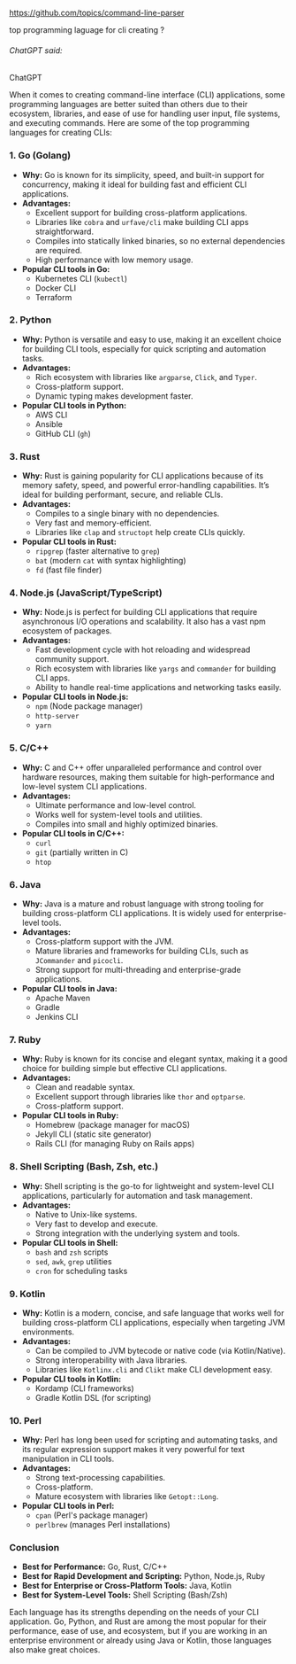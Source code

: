 https://github.com/topics/command-line-parser

top programming laguage for cli creating ?

###### ChatGPT said:

ChatGPT

When it comes to creating command-line interface (CLI) applications, some programming languages are better suited than others due to their ecosystem, libraries, and ease of use for handling user input, file systems, and executing commands. Here are some of the top programming languages for creating CLIs:

### 1. **Go (Golang)**

- **Why:** Go is known for its simplicity, speed, and built-in support for concurrency, making it ideal for building fast and efficient CLI applications.
- **Advantages:**
    - Excellent support for building cross-platform applications.
    - Libraries like `cobra` and `urfave/cli` make building CLI apps straightforward.
    - Compiles into statically linked binaries, so no external dependencies are required.
    - High performance with low memory usage.
- **Popular CLI tools in Go:**
    - Kubernetes CLI (`kubectl`)
    - Docker CLI
    - Terraform

### 2. **Python**

- **Why:** Python is versatile and easy to use, making it an excellent choice for building CLI tools, especially for quick scripting and automation tasks.
- **Advantages:**
    - Rich ecosystem with libraries like `argparse`, `Click`, and `Typer`.
    - Cross-platform support.
    - Dynamic typing makes development faster.
- **Popular CLI tools in Python:**
    - AWS CLI
    - Ansible
    - GitHub CLI (`gh`)

### 3. **Rust**

- **Why:** Rust is gaining popularity for CLI applications because of its memory safety, speed, and powerful error-handling capabilities. It’s ideal for building performant, secure, and reliable CLIs.
- **Advantages:**
    - Compiles to a single binary with no dependencies.
    - Very fast and memory-efficient.
    - Libraries like `clap` and `structopt` help create CLIs quickly.
- **Popular CLI tools in Rust:**
    - `ripgrep` (faster alternative to `grep`)
    - `bat` (modern `cat` with syntax highlighting)
    - `fd` (fast file finder)

### 4. **Node.js (JavaScript/TypeScript)**

- **Why:** Node.js is perfect for building CLI applications that require asynchronous I/O operations and scalability. It also has a vast npm ecosystem of packages.
- **Advantages:**
    - Fast development cycle with hot reloading and widespread community support.
    - Rich ecosystem with libraries like `yargs` and `commander` for building CLI apps.
    - Ability to handle real-time applications and networking tasks easily.
- **Popular CLI tools in Node.js:**
    - `npm` (Node package manager)
    - `http-server`
    - `yarn`

### 5. **C/C++**

- **Why:** C and C++ offer unparalleled performance and control over hardware resources, making them suitable for high-performance and low-level system CLI applications.
- **Advantages:**
    - Ultimate performance and low-level control.
    - Works well for system-level tools and utilities.
    - Compiles into small and highly optimized binaries.
- **Popular CLI tools in C/C++:**
    - `curl`
    - `git` (partially written in C)
    - `htop`

### 6. **Java**

- **Why:** Java is a mature and robust language with strong tooling for building cross-platform CLI applications. It is widely used for enterprise-level tools.
- **Advantages:**
    - Cross-platform support with the JVM.
    - Mature libraries and frameworks for building CLIs, such as `JCommander` and `picocli`.
    - Strong support for multi-threading and enterprise-grade applications.
- **Popular CLI tools in Java:**
    - Apache Maven
    - Gradle
    - Jenkins CLI

### 7. **Ruby**

- **Why:** Ruby is known for its concise and elegant syntax, making it a good choice for building simple but effective CLI applications.
- **Advantages:**
    - Clean and readable syntax.
    - Excellent support through libraries like `thor` and `optparse`.
    - Cross-platform support.
- **Popular CLI tools in Ruby:**
    - Homebrew (package manager for macOS)
    - Jekyll CLI (static site generator)
    - Rails CLI (for managing Ruby on Rails apps)

### 8. **Shell Scripting (Bash, Zsh, etc.)**

- **Why:** Shell scripting is the go-to for lightweight and system-level CLI applications, particularly for automation and task management.
- **Advantages:**
    - Native to Unix-like systems.
    - Very fast to develop and execute.
    - Strong integration with the underlying system and tools.
- **Popular CLI tools in Shell:**
    - `bash` and `zsh` scripts
    - `sed`, `awk`, `grep` utilities
    - `cron` for scheduling tasks

### 9. **Kotlin**

- **Why:** Kotlin is a modern, concise, and safe language that works well for building cross-platform CLI applications, especially when targeting JVM environments.
- **Advantages:**
    - Can be compiled to JVM bytecode or native code (via Kotlin/Native).
    - Strong interoperability with Java libraries.
    - Libraries like `Kotlinx.cli` and `Clikt` make CLI development easy.
- **Popular CLI tools in Kotlin:**
    - Kordamp (CLI frameworks)
    - Gradle Kotlin DSL (for scripting)

### 10. **Perl**

- **Why:** Perl has long been used for scripting and automating tasks, and its regular expression support makes it very powerful for text manipulation in CLI tools.
- **Advantages:**
    - Strong text-processing capabilities.
    - Cross-platform.
    - Mature ecosystem with libraries like `Getopt::Long`.
- **Popular CLI tools in Perl:**
    - `cpan` (Perl's package manager)
    - `perlbrew` (manages Perl installations)

### Conclusion

- **Best for Performance:** Go, Rust, C/C++
- **Best for Rapid Development and Scripting:** Python, Node.js, Ruby
- **Best for Enterprise or Cross-Platform Tools:** Java, Kotlin
- **Best for System-Level Tools:** Shell Scripting (Bash/Zsh)

Each language has its strengths depending on the needs of your CLI application. Go, Python, and Rust are among the most popular for their performance, ease of use, and ecosystem, but if you are working in an enterprise environment or already using Java or Kotlin, those languages also make great choices.